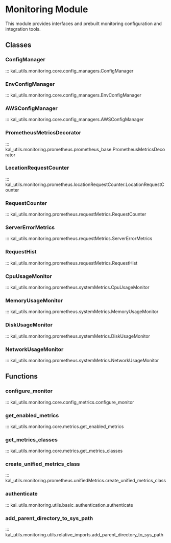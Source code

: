 # Monitoring Module

This module provides interfaces and prebuilt monitoring configuration and integration tools.

## Classes

### ConfigManager

::: kal_utils.monitoring.core.config_managers.ConfigManager

### EnvConfigManager

::: kal_utils.monitoring.core.config_managers.EnvConfigManager

### AWSConfigManager

::: kal_utils.monitoring.core.config_managers.AWSConfigManager

### PrometheusMetricsDecorator

::: kal_utils.monitoring.prometheus.prometheus_base.PrometheusMetricsDecorator

### LocationRequestCounter

::: kal_utils.monitoring.prometheus.locationRequestCounter.LocationRequestCounter

### RequestCounter

::: kal_utils.monitoring.prometheus.requestMetrics.RequestCounter

### ServerErrorMetrics

::: kal_utils.monitoring.prometheus.requestMetrics.ServerErrorMetrics

### RequestHist

::: kal_utils.monitoring.prometheus.requestMetrics.RequestHist

### CpuUsageMonitor

::: kal_utils.monitoring.prometheus.systemMetrics.CpuUsageMonitor

### MemoryUsageMonitor

::: kal_utils.monitoring.prometheus.systemMetrics.MemoryUsageMonitor

### DiskUsageMonitor

::: kal_utils.monitoring.prometheus.systemMetrics.DiskUsageMonitor

### NetworkUsageMonitor

::: kal_utils.monitoring.prometheus.systemMetrics.NetworkUsageMonitor

## Functions

### configure_monitor

::: kal_utils.monitoring.core.config_metrics.configure_monitor

### get_enabled_metrics

::: kal_utils.monitoring.core.metrics.get_enabled_metrics

### get_metrics_classes

::: kal_utils.monitoring.core.metrics.get_metrics_classes

### create_unified_metrics_class

::: kal_utils.monitoring.prometheus.unifiedMetrics.create_unified_metrics_class

### authenticate

::: kal_utils.monitoring.utils.basic_authentication.authenticate

### add_parent_directory_to_sys_path

::: kal_utils.monitoring.utils.relative_imports.add_parent_directory_to_sys_path